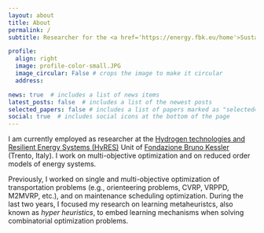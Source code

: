 ```yaml
---
layout: about
title: About
permalink: /
subtitle: Researcher for the <a href='https://energy.fbk.eu/home'>Sustainable Energy Centre</a> at <a href='https://www.fbk.eu/en/'>Fondazione Bruno Kessler</a>. Trento, Italy.

profile:
  align: right
  image: profile-color-small.JPG
  image_circular: False # crops the image to make it circular
  address:

news: true  # includes a list of news items
latest_posts: false  # includes a list of the newest posts
selected_papers: false # includes a list of papers marked as "selected={true}"
social: true  # includes social icons at the bottom of the page
---
```


I am currently employed as researcher at the [Hydrogen technologies and Resilient Energy Systems (HyRES)](https://energy.fbk.eu/home) Unit of [Fondazione Bruno Kessler](https://www.fbk.eu/it/) (Trento, Italy).
I work on multi-objective optimization and on reduced order models of energy systems.

Previously, I worked on single and multi-objective optimization of transportation problems (e.g., orienteering problems, CVRP, VRPPD, M2MVRP, etc.), and on maintenance scheduling optimization.
During the last two years, I focused my research on learning metaheuristcs, also known as *hyper heuristics*, to embed learning mechanisms when solving combinatorial optimization problems.
